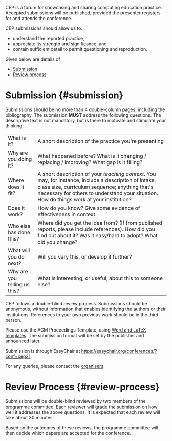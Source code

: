 CEP is a forum for showcasing and sharing computing education practice. Accepted submissions will be published, provided the presenter registers for and attends the conference.


CEP submissions should allow us to:

* understand the reported practice,
* appreciate its strength and significance, and
* contain sufficient detail to permit questioning and reproduction.

Given below are details of

* [Submission](#submission)
* [Review process](#review-process)

# Submission  {#submission}

Submissions should be no more than 4 double-column pages, including the bibliography. The submission __MUST__ address the following questions. The descriptive text is not mandatory, but is there to motivate and stimulate your thinking.

<table class="ui definition table">
<tbody>
<tr>
<td class="three wide column">What is it?</td>
<td>A short description of the practice you're presenting</td>
</tr>

<tr>
<td>Why are you doing it?</td>

<td>What happened before? What is it changing / replacing / improving? What gap is it filling?

</td>
</tr>

<tr>
<td>Where does it fit?</td>

<td>A short description of your <i>teaching context</i>. You may, for instance, include a description of intake, class size, curriculum sequence; anything that's necessary for others to understand your situation. How do things work at your institution?


</td>
</tr>

<tr>
<td>Does it work?</td>

<td>How do you know? Give some evidence of effectiveness in context.

</td>
</tr>

<tr>
<td>Who else has done this?</td>

<td>Where did you get the idea from? (If from published reports, please include references). How did you find out about it? Was it easy/hard to adopt? What did you change?


</td>
</tr>

<tr>
<td>What will you do next?</td>

<td>Will you vary this, or develop it further?


</td>
</tr>

<tr>
<td>Why are you telling us this?</td>

<td>What is interesting, or useful, about this to someone else?</td>
</tr>
</tbody>
</table>

CEP follows a double-blind review process. Submissions should be anonymous, without information that enables identifying the authors or their institutions. References to your own previous work should be in the third person.

Please use the ACM Proceedings Template, using [Word and LaTeX templates](https://www.acm.org/publications/proceedings-template). The submission format will be set by the publisher and announced later.

Submission is through EasyChair at <https://easychair.org/conferences/?conf=cep21>.

For any queries, please contact the [organisers](organisation.php).


# Review Process {#review-process}

Submissions will be double-blind reviewed by two members of the [programme committee](organisers.php#programme-committee). Each reviewer will grade the submission on how well it addresses the above questions. It is expected that each review will take about 30 minutes.

Based on the outcomes of these reviews, the programme committee will then decide which papers are accepted for the conference.

